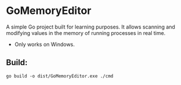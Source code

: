 # GoMemoryEditor
A simple Go project built for learning purposes. It allows scanning and modifying values in the memory of running processes in real time.

- Only works on Windows.

## Build:
```shell
go build -o dist/GoMemoryEditor.exe ./cmd
```